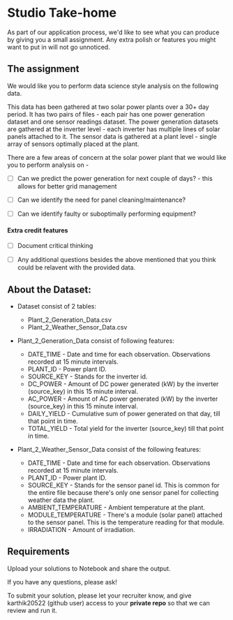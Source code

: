 # Studio Take-home

As part of our application process, we'd like to see what you can produce by giving you a small assignment. Any extra polish or features you might want to put in will not go unnoticed.

## The assignment

We would like you to perform data science style analysis on the following data. 

This data has been gathered at two solar power plants over a 30+ day period. It has two pairs of files - each pair has one power generation dataset and one sensor readings dataset. The power generation datasets are gathered at the inverter level - each inverter has multiple lines of solar panels attached to it. The sensor data is gathered at a plant level - single array of sensors optimally placed at the plant.

There are a few areas of concern at the solar power plant that we would like you to perform analysis on -

 - [ ] Can we predict the power generation for next couple of days? - this allows for better grid management
 - [ ] Can we identify the need for panel cleaning/maintenance?
 - [ ] Can we identify faulty or suboptimally performing equipment?


#### Extra credit features

 - [ ] Document critical thinking
 - [ ] Any additional questions besides the above mentioned that you think could be relavent with the provided data.


## About the Dataset:

- Dataset consist of 2 tables:

  - Plant_2_Generation_Data.csv
  - Plant_2_Weather_Sensor_Data.csv

- Plant_2_Generation_Data consist of following features:

  - DATE_TIME - Date and time for each observation. Observations recorded at 15 minute intervals.
  - PLANT_ID - Power plant ID.
  - SOURCE_KEY - Stands for the inverter id.
  - DC_POWER - Amount of DC power generated (kW) by the inverter (source_key) in this 15 minute interval.
  - AC_POWER - Amount of AC power generated (kW) by the inverter (source_key) in this 15 minute interval.
  - DAILY_YIELD - Cumulative sum of power generated on that day, till that point in time.
  - TOTAL_YIELD - Total yield for the inverter (source_key) till that point in time.

- Plant_2_Weather_Sensor_Data consist of the following features:

  - DATE_TIME - Date and time for each observation. Observations recorded at 15 minute intervals.
  - PLANT_ID - Power plant ID.
  - SOURCE_KEY - Stands for the sensor panel id. This is common for the entire file because there's only one sensor panel for collecting weather data the plant.
  - AMBIENT_TEMPERATURE - Ambient temperature at the plant.
  - MODULE_TEMPERATURE - There's a module (solar panel) attached to the sensor panel. This is the temperature reading for that module.
  - IRRADIATION - Amount of irradiation.


## Requirements

Upload your solutions to Notebook and share the output.

If you have any questions, please ask!

To submit your solution, please let your recruiter know, and give karthik20522 (github user) access to your **private repo** so that we can review and run it.
